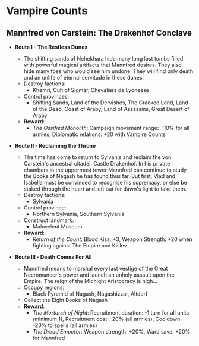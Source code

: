 # Vampire Counts

## Mannfred von Carstein: The Drakenhof Conclave

* **Route I - The Restless Dunes**
  * The shifting sands of Nehekhara hide many long lost tombs filled with powerful magical artifacts that Mannfred desires. They also hide many foes who would see him undone. They will find only death and an unlife of eternal servitude in these dunes.
  * Destroy factions:
    * Khemri, Cult of Sigmar, Chevaliers de Lyonesse
  * Control provinces:
    * Shifting Sands, Land of the Dervishes, The Cracked Land, Land of the Dead, Coast of Araby, Land of Assassins, Great Desert of Araby
  * **Reward**:
    * _The Ossified Monolith_: Campaign movement range: +10% for all armies, Diplomatic relations: +20 with Vampire Counts

* **Route II - Reclaiming the Throne**
  * The time has come to return to Sylvania and reclaim the von Carstein's ancestral citadel: Castle Drakenhof. In his private chambers in the uppermost tower Mannfred can continue to study the Books of Nagash he has found thus far. But first, Vlad and Isabella must be convinced to recognise his supremacy, or else be staked through the heart and left out for dawn's light to take them.
  * Destroy factions:
    * Sylvania
  * Control province:
    * Northern Sylvania, Southern Sylvania
  * Construct landmark:
    * Malovelent Museum
  * **Reward**:
    * _Return of the Count_: Blood Kiss: +3, Weapon Strength: +20 when fighting against The Empire and Kislev

* **Route III - Death Comes For All**
  * Mannfred means to marshal every last vestige of the Great Necromancer's power and launch an unholy assault upon the Empire. The reign of the Midnight Aristocracy is nigh...
  * Occupy regions:
    * Black Pyramid of Nagash, Nagashizzar, Altdorf
  * Collect the Eight Books of Nagash
  * **Reward**:
    * _The Mortarch of Night_: Recruitment duration: -1 turn for all units (minimum 1), Recruitment cost: -20% (all armies), Cooldown -20% to spells (all armies)
    * _The Dread Emperor_: Weapon strength: +20%, Ward save: +20% for Mannfred
